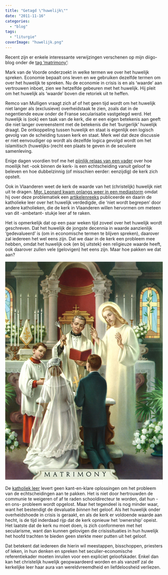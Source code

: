 ```yaml
---
title: "Getagd \"huwelijk\""
date: "2011-11-16"
categories: 
  - "blog"
tags: 
  - "liturgie"
coverImage: "huwelijk.png"
---
```


Recent zijn er enkele interessante verwijzingen verschenen op mijn diigo-blog onder de [tag ‘matrimony’](http://www.diigo.com/user/vicmortelmans/matrimony):

Mark van de Voorde onderzoekt in welke termen we over het huwelijk spreken. Economie bepaalt ons leven en we gebruiken dezelfde termen om over het huwelijk te spreken. Nu de economie in crisis is en als ‘waarde’ aan vertrouwen inboet, zien we hetzelfde gebeuren met het huwelijk. Hij pleit om het huwelijk als ‘waarde’ boven die retoriek uit te heffen.

Remco van Mulligen vraagt zich af of het geen tijd wordt om het huwelijk niet langer als (exclusieve) overheidstaak te zien, zoals dat in de negentiende eeuw onder de Franse secularisatie vastgelegd werd. Het huwelijk is (ook) een taak van de kerk, die er een eigen betekenis aan geeft die niet langer overeenstemt met de betekenis die het ‘burgerlijk’ huwelijk draagt. De ontkoppeling tussen huwelijk en staat is eigenlijk een logisch gevolg van de scheiding tussen kerk en staat. Merk wel dat deze discussie er niet eenvoudiger op wordt als dezelfde logica gevolgd wordt om het islamitisch (huwelijks-)recht een plaats te geven in de seculiere samenleving.

Enige dagen voordien trof me het [pijnlijk relaas van een vader](http://www.renewamerica.com/columns/abbott/110810) over hoe moeilijk het -ook binnen de kerk- is een echtscheiding vanuit geloof te beleven en hoe dubbelzinnig (of misschien eerder: eenzijdig) de kerk zich opstelt.

Ook in Vlaanderen weet de kerk de waarde van het (christelijk) huwelijk niet uit te dragen. [Mgr. Leonard kwam onlangs weer in een mediastorm](http://www.katholiekgezin.nl/index.php?option=com_content&task=view&id=2053&Itemid=1) omdat hij over deze problematiek een [artikelenreeks](http://www.rkdocumenten.nl/rkdocs/index.php?mi=600&doc=4324&id=6923) publiceerde en daarin de katholieke leer over het huwelijk verdedigde, die ‘niet wordt begrepen’ door andere katholieken, die de kerk in Vlaanderen willen hervormen om meteen van dit -ambetant- stukje leer af te raken.

Het is opmerkelijk dat op een paar weken tijd zoveel over het huwelijk wordt geschreven. Dat het huwelijk de jongste decennia in waarde aanzienlijk ‘gedevalueerd’ is (om in economische termen te blijven spreken), daarover zal iedereen het wel eens zijn. Dat we daar in de kerk een probleem mee hebben, omdat het huwelijk ook (en bij uitstek) een religieuze waarde heeft, ook daarover zullen vele (gelovigen) het eens zijn. Maar hoe pakken we dat aan?

![](images/1241790360_0660001.jpg "Het christelijk huwelijk")De [katholiek leer](http://www.rkdocumenten.nl/rkdocs/index.php?mi=600&doc=1&id=1243) levert geen kant-en-klare oplossingen om het probleem van de echtscheidingen aan te pakken. Het is niet door hertrouwden de communie te weigeren of af te raden schooldirecteur te worden, dat hun -en ons- probleem wordt opgelost. Maar het tegendeel is nog minder waar, want het bestendigt de devaluatie _binnen_ het geloof. Als het huwelijk onder overheidshoede in crisis is geraakt, en als de kerk er voldoende waarde aan hecht, is de tijd inderdaad rijp dat de kerk opnieuw het ‘ownership’ opeist. Het laatste dat de kerk nu moet doen, is zich conformeren met het secularisme, want dan kunnen gelovigen die crisissituaties in hun huwelijk het hoofd trachten te bieden geen sterkte meer putten uit het geloof.

Dat betekent dat iedereen die hierin wil meestappen, bisschoppen, priesters of leken, in hun denken en spreken het seculier-economische referentiekader moeten inruilen voor een expliciet geloofskader. Enkel dan kan het christelijk huwelijk geopwaardeerd worden en als vanzelf zal de kerkelijke leer haar aura van wereldvreemdheid en liefdeloosheid verliezen.
